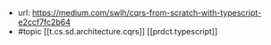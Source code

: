 
- url: https://medium.com/swlh/cqrs-from-scratch-with-typescript-e2ccf7fc2b64
- #topic [[t.cs.sd.architecture.cqrs]] [[prdct.typescript]]